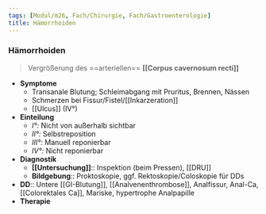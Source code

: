 ```yaml
---
tags: [Modul/m26, Fach/Chirurgie, Fach/Gastroenterologie]
title: Hämorrhoiden
---
```

### Hämorrhoiden
> Vergrößerung des ==arteriellen== **[[Corpus cavernosum recti]]**
- **Symptome**
	- Transanale Blutung; Schleimabgang mit Pruritus, Brennen, Nässen
	- Schmerzen bei Fissur/Fistel/[[Inkarzeration]]
	- [[Ulcus]] (IV°)
- **Einteilung**
	- *I°:* Nicht von außerhalb sichtbar
	- *II°:* Selbstreposition
	- *III°:* Manuell reponierbar
	- *IV°:* Nicht reponierbar
- **Diagnostik**
	- **[[Untersuchung]]**:: Inspektion (beim Pressen), [[DRU]]
	- **Bildgebung**:: Proktoskopie, ggf. Rektoskopie/Coloskopie für DDs
- **DD**:: Untere [[GI-Blutung]], [[Analvenenthrombose]], Analfissur, Anal-Ca, [[Colorektales Ca]], Mariske, hypertrophe Analpapille
- **Therapie**